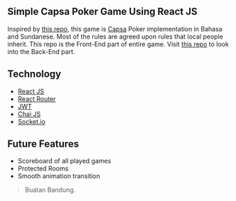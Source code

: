 Simple Capsa Poker Game Using React JS
---------------------------------------

Inspired by [this repo](https://github.com/chmccc/poker), this game is [Capsa](https://en.wikipedia.org/wiki/Big_two) Poker implementation in Bahasa and Sundanese. Most of the rules are agreed upon rules that local people inherit. This repo is the Front-End part of entire game. Visit [this repo](https://github.com/Fazatholomew/bancengserver) to look into the Back-End part.

## Technology

* [React JS](https://reactjs.org/)
* [React Router](https://reacttraining.com/react-router/)
* [JWT](https://jwt.io/)
* [Chai JS](https://www.chaijs.com/)
* [Socket.io](https://socket.io/)

## Future Features

* Scoreboard of all played games
* Protected Rooms
* Smooth animation transition

> Buatan Bandung.